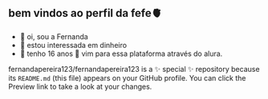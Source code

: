 ## bem vindos ao perfil da fefe🫀

- 👋 oi, sou a Fernanda
- 👀 estou interessada em dinheiro
- 🌱 tenho 16 anos 
  📘 vim para essa plataforma através do alura.


fernandapereira123/fernandapereira123 is a ✨ special ✨ repository because its `README.md` (this file) appears on your GitHub profile.
You can click the Preview link to take a look at your changes.


